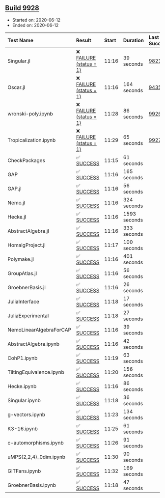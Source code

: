 ## [Build 9928](https://oscarci.mathematik.uni-kl.de/job/oscar/9928/)

* Started on: 2020-06-12
* Ended on: 2020-06-12

| Test Name    | Result | Start | Duration | Last Success | First Failure |
|:-------------|:-------|:------|:---------|:-------------|:--------------|
| Singular.jl | ❌ [FAILURE (status = 1)](https://oscarci.mathematik.uni-kl.de/job/oscar/9928/artifact/logs/build-9928/Singular.jl.log) | 11:16 | 39 seconds | [9821](https://oscarci.mathematik.uni-kl.de/job/oscar/9821/) | [9822](https://oscarci.mathematik.uni-kl.de/job/oscar/9822/) |
| Oscar.jl | ❌ [FAILURE (status = 1)](https://oscarci.mathematik.uni-kl.de/job/oscar/9928/artifact/logs/build-9928/Oscar.jl.log) | 11:16 | 164 seconds | [9435](https://oscarci.mathematik.uni-kl.de/job/oscar/9435/) | [9436](https://oscarci.mathematik.uni-kl.de/job/oscar/9436/) |
| wronski-poly.ipynb | ❌ [FAILURE (status = 1)](https://oscarci.mathematik.uni-kl.de/job/oscar/9928/artifact/logs/build-9928/wronski-poly.ipynb.log) | 11:28 | 86 seconds | [9926](https://oscarci.mathematik.uni-kl.de/job/oscar/9926/) | [9927](https://oscarci.mathematik.uni-kl.de/job/oscar/9927/) |
| Tropicalization.ipynb | ❌ [FAILURE (status = 1)](https://oscarci.mathematik.uni-kl.de/job/oscar/9928/artifact/logs/build-9928/Tropicalization.ipynb.log) | 11:29 | 65 seconds | [9927](https://oscarci.mathematik.uni-kl.de/job/oscar/9927/) | [9928](https://oscarci.mathematik.uni-kl.de/job/oscar/9928/) |
| CheckPackages | ✅ [SUCCESS](https://oscarci.mathematik.uni-kl.de/job/oscar/9928/artifact/logs/build-9928/CheckPackages.log) | 11:15 | 61 seconds |  |  |
| GAP | ✅ [SUCCESS](https://oscarci.mathematik.uni-kl.de/job/oscar/9928/artifact/logs/build-9928/GAP.log) | 11:16 | 165 seconds |  |  |
| GAP.jl | ✅ [SUCCESS](https://oscarci.mathematik.uni-kl.de/job/oscar/9928/artifact/logs/build-9928/GAP.jl.log) | 11:16 | 56 seconds |  |  |
| Nemo.jl | ✅ [SUCCESS](https://oscarci.mathematik.uni-kl.de/job/oscar/9928/artifact/logs/build-9928/Nemo.jl.log) | 11:16 | 324 seconds |  |  |
| Hecke.jl | ✅ [SUCCESS](https://oscarci.mathematik.uni-kl.de/job/oscar/9928/artifact/logs/build-9928/Hecke.jl.log) | 11:16 | 1593 seconds |  |  |
| AbstractAlgebra.jl | ✅ [SUCCESS](https://oscarci.mathematik.uni-kl.de/job/oscar/9928/artifact/logs/build-9928/AbstractAlgebra.jl.log) | 11:16 | 333 seconds |  |  |
| HomalgProject.jl | ✅ [SUCCESS](https://oscarci.mathematik.uni-kl.de/job/oscar/9928/artifact/logs/build-9928/HomalgProject.jl.log) | 11:17 | 100 seconds |  |  |
| Polymake.jl | ✅ [SUCCESS](https://oscarci.mathematik.uni-kl.de/job/oscar/9928/artifact/logs/build-9928/Polymake.jl.log) | 11:16 | 401 seconds |  |  |
| GroupAtlas.jl | ✅ [SUCCESS](https://oscarci.mathematik.uni-kl.de/job/oscar/9928/artifact/logs/build-9928/GroupAtlas.jl.log) | 11:16 | 56 seconds |  |  |
| GroebnerBasis.jl | ✅ [SUCCESS](https://oscarci.mathematik.uni-kl.de/job/oscar/9928/artifact/logs/build-9928/GroebnerBasis.jl.log) | 11:16 | 26 seconds |  |  |
| JuliaInterface | ✅ [SUCCESS](https://oscarci.mathematik.uni-kl.de/job/oscar/9928/artifact/logs/build-9928/JuliaInterface.log) | 11:18 | 17 seconds |  |  |
| JuliaExperimental | ✅ [SUCCESS](https://oscarci.mathematik.uni-kl.de/job/oscar/9928/artifact/logs/build-9928/JuliaExperimental.log) | 11:18 | 27 seconds |  |  |
| NemoLinearAlgebraForCAP | ✅ [SUCCESS](https://oscarci.mathematik.uni-kl.de/job/oscar/9928/artifact/logs/build-9928/NemoLinearAlgebraForCAP.log) | 11:16 | 39 seconds |  |  |
| AbstractAlgebra.ipynb | ✅ [SUCCESS](https://oscarci.mathematik.uni-kl.de/job/oscar/9928/artifact/logs/build-9928/AbstractAlgebra.ipynb.log) | 11:16 | 42 seconds |  |  |
| CohP1.ipynb | ✅ [SUCCESS](https://oscarci.mathematik.uni-kl.de/job/oscar/9928/artifact/logs/build-9928/CohP1.ipynb.log) | 11:19 | 63 seconds |  |  |
| TiltingEquivalence.ipynb | ✅ [SUCCESS](https://oscarci.mathematik.uni-kl.de/job/oscar/9928/artifact/logs/build-9928/TiltingEquivalence.ipynb.log) | 11:20 | 156 seconds |  |  |
| Hecke.ipynb | ✅ [SUCCESS](https://oscarci.mathematik.uni-kl.de/job/oscar/9928/artifact/logs/build-9928/Hecke.ipynb.log) | 11:16 | 86 seconds |  |  |
| Singular.ipynb | ✅ [SUCCESS](https://oscarci.mathematik.uni-kl.de/job/oscar/9928/artifact/logs/build-9928/Singular.ipynb.log) | 11:18 | 36 seconds |  |  |
| g-vectors.ipynb | ✅ [SUCCESS](https://oscarci.mathematik.uni-kl.de/job/oscar/9928/artifact/logs/build-9928/g-vectors.ipynb.log) | 11:23 | 134 seconds |  |  |
| K3-16.ipynb | ✅ [SUCCESS](https://oscarci.mathematik.uni-kl.de/job/oscar/9928/artifact/logs/build-9928/K3-16.ipynb.log) | 11:25 | 61 seconds |  |  |
| c-automorphisms.ipynb | ✅ [SUCCESS](https://oscarci.mathematik.uni-kl.de/job/oscar/9928/artifact/logs/build-9928/c-automorphisms.ipynb.log) | 11:26 | 91 seconds |  |  |
| uMPS(2,2,4)_0dim.ipynb | ✅ [SUCCESS](https://oscarci.mathematik.uni-kl.de/job/oscar/9928/artifact/logs/build-9928/uMPS-2-2-4-_0dim.ipynb.log) | 11:30 | 90 seconds |  |  |
| GITFans.ipynb | ✅ [SUCCESS](https://oscarci.mathematik.uni-kl.de/job/oscar/9928/artifact/logs/build-9928/GITFans.ipynb.log) | 11:32 | 169 seconds |  |  |
| GroebnerBasis.ipynb | ✅ [SUCCESS](https://oscarci.mathematik.uni-kl.de/job/oscar/9928/artifact/logs/build-9928/GroebnerBasis.ipynb.log) | 11:18 | 47 seconds |  |  |
